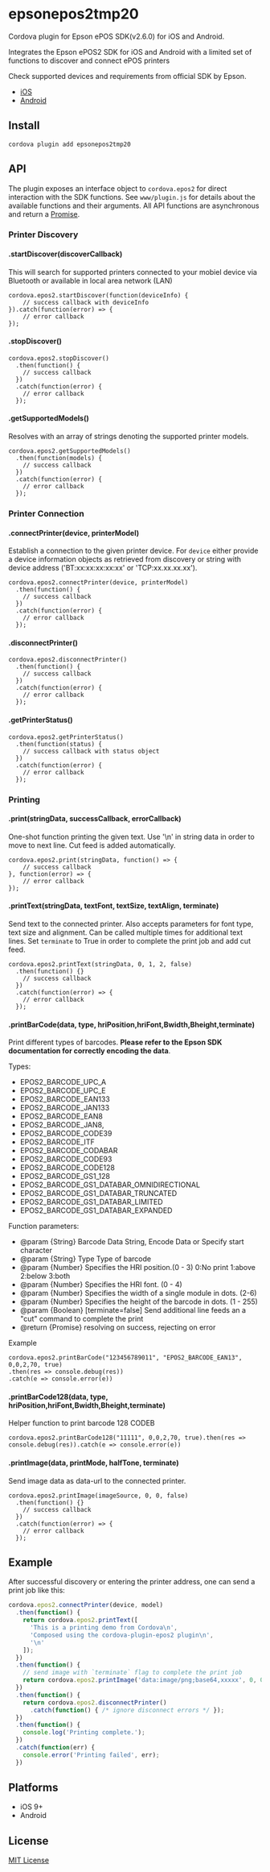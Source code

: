 epsonepos2tmp20
====================
Cordova plugin for Epson ePOS SDK(v2.6.0) for iOS and Android.

Integrates the Epson ePOS2 SDK for iOS and Android with a
limited set of functions to discover and connect ePOS printers

Check supported devices and requirements from official SDK by Epson.
* [iOS](https://download.epson-biz.com/modules/pos/index.php?page=single_soft&cid=5670&scat=58&pcat=52)
* [Android](https://download.epson-biz.com/modules/pos/index.php?page=single_soft&cid=5669&scat=61&pcat=52)

Install
-------

```
cordova plugin add epsonepos2tmp20
```

API
---

The plugin exposes an interface object to `cordova.epos2` for direct interaction
with the SDK functions. See `www/plugin.js` for details about the available
functions and their arguments. All API functions are asynchronous and return a
[Promise](https://developer.mozilla.org/en-US/docs/Web/JavaScript/Guide/Using_promises).

### Printer Discovery

#### .startDiscover(discoverCallback)
This will search for supported printers connected to your mobiel device
via Bluetooth or available in local area network (LAN)

```
cordova.epos2.startDiscover(function(deviceInfo) {
    // success callback with deviceInfo
}).catch(function(error) => {
    // error callback
});
```

#### .stopDiscover()
```
cordova.epos2.stopDiscover()
  .then(function() {
    // success callback
  })
  .catch(function(error) {
    // error callback
  });
```

#### .getSupportedModels()
Resolves with an array of strings denoting the supported printer models.
```
cordova.epos2.getSupportedModels()
  .then(function(models) {
    // success callback
  })
  .catch(function(error) {
    // error callback
  });
```

### Printer Connection

#### .connectPrinter(device, printerModel)
Establish a connection to the given printer device.
For `device` either provide a device information objects as retrieved from discovery
or string with device address ('BT:xx:xx:xx:xx:xx' or 'TCP:xx.xx.xx.xx').

```
cordova.epos2.connectPrinter(device, printerModel)
  .then(function() {
    // success callback
  })
  .catch(function(error) {
    // error callback
  });
```

#### .disconnectPrinter()
```
cordova.epos2.disconnectPrinter()
  .then(function() {
    // success callback
  })
  .catch(function(error) {
    // error callback
  });
```

#### .getPrinterStatus()
```
cordova.epos2.getPrinterStatus()
  .then(function(status) {
    // success callback with status object
  })
  .catch(function(error) {
    // error callback
  });
```

### Printing

#### .print(stringData, successCallback, errorCallback)
One-shot function printing the given text. Use '\n' in string data in order to move to next line.
Cut feed is added automatically.

```
cordova.epos2.print(stringData, function() => {
    // success callback
}, function(error) => {
    // error callback
});
```

#### .printText(stringData, textFont, textSize, textAlign, terminate)
Send text to the connected printer. Also accepts parameters for font type, text size and alignment.
Can be called multiple times for additional text lines. Set `terminate` to True in order to complete
the print job and add cut feed.

```
cordova.epos2.printText(stringData, 0, 1, 2, false)
  .then(function() {}
    // success callback
  })
  .catch(function(error) => {
    // error callback
  });
```

#### .printBarCode(data, type, hriPosition,hriFont,Bwidth,Bheight,terminate)
Print different types of barcodes. **Please refer to the Epson SDK documentation for correctly encoding the data**.

Types:

* EPOS2_BARCODE_UPC_A
* EPOS2_BARCODE_UPC_E
* EPOS2_BARCODE_EAN133
* EPOS2_BARCODE_JAN133
* EPOS2_BARCODE_EAN8
* EPOS2_BARCODE_JAN8,
* EPOS2_BARCODE_CODE39
* EPOS2_BARCODE_ITF
* EPOS2_BARCODE_CODABAR
* EPOS2_BARCODE_CODE93
* EPOS2_BARCODE_CODE128
* EPOS2_BARCODE_GS1_128
* EPOS2_BARCODE_GS1_DATABAR_OMNIDIRECTIONAL
* EPOS2_BARCODE_GS1_DATABAR_TRUNCATED
* EPOS2_BARCODE_GS1_DATABAR_LIMITED
* EPOS2_BARCODE_GS1_DATABAR_EXPANDED


Function parameters:
* @param {String} Barcode Data String, Encode Data or Specify start character 
* @param {String} Type Type of barcode
* @param {Number} Specifies the HRI position.(0 - 3) 0:No print 1:above 2:below 3:both
* @param {Number} Specifies the HRI font. (0 - 4) 
* @param {Number} Specifies the width of a single module in dots. (2-6)
* @param {Number} Specifies the height of the barcode in dots. (1 - 255)
* @param {Boolean} [terminate=false] Send additional line feeds an a "cut" command to complete the print
* @return {Promise} resolving on success, rejecting on error

Example

```
cordova.epos2.printBarCode("123456789011", "EPOS2_BARCODE_EAN13", 0,0,2,70, true)
.then(res => console.debug(res))
.catch(e => console.error(e))
```

#### .printBarCode128(data, type, hriPosition,hriFont,Bwidth,Bheight,terminate)

Helper function to print barcode 128 CODEB

```
cordova.epos2.printBarCode128("11111", 0,0,2,70, true).then(res => console.debug(res)).catch(e => console.error(e))
```

#### .printImage(data, printMode, halfTone, terminate)
Send image data as data-url to the connected printer.

```
cordova.epos2.printImage(imageSource, 0, 0, false)
  .then(function() {}
    // success callback
  })
  .catch(function(error) => {
    // error callback
  });
```

Example
-------

After successful discovery or entering the printer address, one can send a print job like this:

```js
cordova.epos2.connectPrinter(device, model)
  .then(function() {
    return cordova.epos2.printText([
      'This is a printing demo from Cordova\n',
      'Composed using the cordova-plugin-epos2 plugin\n',
      '\n'
    ]);
  })
  .then(function() {
    // send image with `terminate` flag to complete the print job
    return cordova.epos2.printImage('data:image/png;base64,xxxxx', 0, 0, true);
  })
  .then(function() {
    return cordova.epos2.disconnectPrinter()
      .catch(function() { /* ignore disconnect errors */ });
  })
  .then(function() {
    console.log('Printing complete.');
  })
  .catch(function(err) {
    console.error('Printing failed', err);
  })
```

Platforms
---------

* iOS 9+
* Android

License
-------

[MIT License](http://ilee.mit-license.org)
